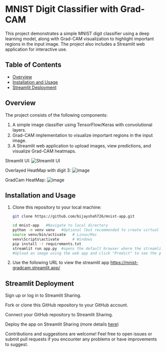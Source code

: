 # MNIST Digit Classifier with Grad-CAM

This project demonstrates a simple MNIST digit classifier using a deep learning model, along with Grad-CAM visualization to highlight important regions in the input image. The project also includes a Streamlit web application for interactive use.

## Table of Contents
- [Overview](#overview)
- [Installation and Usage](#installation)
- [Streamlit Deployment](#streamlit-deployment)

## Overview

The project consists of the following components:

1. A simple image classifier using TensorFlow/Keras with convolutional layers.
2. Grad-CAM implementation to visualize important regions in the input image.
3. A Streamlit web application to upload images, view predictions, and visualize Grad-CAM heatmaps.

Streamlit UI:
![Streamlit UI](https://github.com/bijayshah726/MNIST-app/assets/89373352/5dbf65f3-671f-4df4-acfd-b46c7d3f5415)

Overlayed HeatMap with digit 3:
![image](https://github.com/bijayshah726/MNIST-app/assets/89373352/7d40c4c9-bd0c-46dc-acce-f5a70e455b91)


GradCam HeatMap:
![image](https://github.com/bijayshah726/MNIST-app/assets/89373352/6cda8ea4-9aec-47fe-8d4a-2da371d45ad9)




## Installation and Usage

1. Clone this repository to your local machine:

   ```bash
   git clone https://github.com/bijayshah726/mnist-app.git

   cd mnist-app   #Navigate to local directory
   python -m venv venv   #Optional (but recommended to create virtual environment)
   source venv/bin/activate   # Linux/Mac
   venv\Scripts\activate      # Windows
   pip install -r requirements.txt
   streamlit run app.py  #opens the default browser where the streamlit app can be viewed
   #Upload an image using the web app and click "Predict" to see the predicted class and Grad-CAM heatmap overlay.
   ```

2. Use the following URL to view the streamlit app
   https://mnist-gradcam.streamlit.app/   


## Streamlit Deployment
Sign up or log in to Streamlit Sharing.

Fork or clone this GitHub repository to your GitHub account.

Connect your GitHub repository to Streamlit Sharing.

Deploy the app on Streamlit Sharing (more details [here](https://docs.streamlit.io/streamlit-community-cloud/share-your-app))



Contributions and suggestions are welcome! Feel free to open issues or submit pull requests if you encounter any problems or have improvements to suggest.
   

